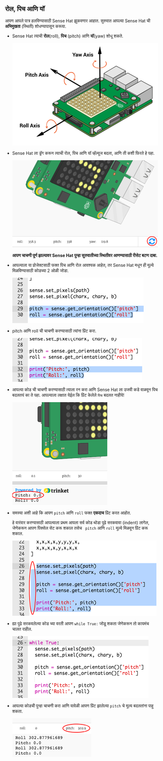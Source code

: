 ## रोल, पिच आणि यॉ

आपण आपले पात्र हलविण्यासाठी Sense Hat झुकवणार आहात. सुरुवात आपल्या Sense Hat ची **अभिमुखता** (स्थिती) शोधण्यापासून करूया.

+ Sense Hat त्याची **रोल**(roll), **पिच** (pitch) आणि **यॉ**(yaw) शोधू शकते.
    
    ![स्क्रीनशॉट](images/tightrope-rpy.png)

+ Sense Hat ला ड्रॅग करून त्याची रोल, पिच आणि यॉ व्हॅल्यूज बदला, आणि ती कशी फिरते हे पहा.
    
    ![स्क्रीनशॉट](images/tightrope-rpy-test.png)
    
    **आपण चाचणी पूर्ण झाल्यावर Sense Hat पुन्हा सुरुवातीच्या स्थितीवर आणण्यासाठी रीसेट बटण दाबा.**

+ आपल्याला या प्रोजेक्टसाठी फक्त पिच आणि रोल आवश्यक आहेत, तर Sense Hat मधून ही मूल्ये मिळविण्यासाठी कोडच्या 2 ओळी जोडा.
    
    ![स्क्रीनशॉट](images/tightrope-roll-pitch.png)

+ pitch आणि roll ची चाचणी करण्यासाठी त्यांना प्रिंट करा.
    
    ![स्क्रीनशॉट](images/tightrope-roll-pitch-print.png)

+ आपल्या कोड ची चाचणी करण्यासाठी त्याला रन करा आणि Sense Hat ला उजवी कडे वाळवून पिच बदलतयं का ते पहा. आपल्याला लक्षात येईल कि प्रिंट केलेले `पिच` बदलत नाहीये!
    
    ![स्क्रीनशॉट](images/tightrope-pitch-test.png)

+ समस्या अशी आहे कि आपण `pitch` आणि `roll` फक्त **एकदाच** प्रिंट करत आहोत.
    
    हे वारंवार करण्यासाठी आपल्याला प्रथम आपला सर्व कोड थोडा पुढे सरकवावा (indent) लागेल, जेणेकरून आपण पिक्सेल सेट करू शकाल तसेच ` pitch` आणि `roll` मूल्ये मिळवून प्रिंट करू शकाल.
    
    ![स्क्रीनशॉट](images/tightrope-indent.png)

+ ह्या पुढे सरकवलेल्या कोड च्या वरती आपण `while True:` जोडू शकता जेणेकरून तो कायमंच चालत राहील.
    
    ![स्क्रीनशॉट](images/tightrope-forever.png)

+ आपल्या कोडची पुन्हा चाचणी करा आणि यावेळी आपण प्रिंट झालेल्या `pitch` चे मूल्य बदलतांना पाहू शकता.
    
    ![स्क्रीनशॉट](images/tightrope-pitch-test-fix.png)